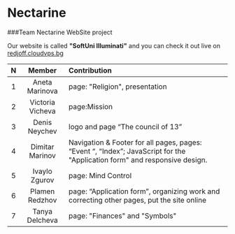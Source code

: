 # Nectarine
###Team Nectarine WebSite project

Our website is called **"SoftUni Illuminati"** and you can check it out live on <a href="http://redjoff.cloudvps.bg" target="_blank">redjoff.cloudvps.bg</a>

| N | Member | Contribution |
|:-:|:------:|:-------------|
| 1 |Aneta Marinova|page: "Religion", presentation|
| 2 |Victoria Vicheva|page:Mission|
| 3 |Denis Neychev|logo and page “The council of 13”|
| 4 |Dimitar Marinov|Navigation & Footer for all pages, pages: “Event “, “Index”; JavaScript for the "Application form"  and responsive design.|
| 5 |Ivaylo Zgurov|page: Mind Control|
| 6 |Plamen Redzhov|page: “Application form”, organizing  work  and  correcting other pages, put the site online|
| 7 |Tanya Delcheva|page: "Finances" and  "Symbols"|
